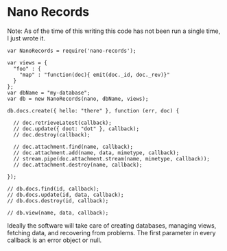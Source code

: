 Nano Records
===

Note: As of the time of this writing this code has not been run a single time, I just wrote it.

    var NanoRecords = require('nano-records');
    
    var views = {
      "foo" : {
        "map" : "function(doc){ emit(doc._id, doc._rev)}"
      }
    };
    var dbName = "my-database";
    var db = new NanoRecords(nano, dbName, views);
    
    db.docs.create({ hello: "there" }, function (err, doc) {
      
      // doc.retrieveLatest(callback);
      // doc.update({ doot: "dot" }, callback);
      // doc.destroy(callback);
      
      // doc.attachment.find(name, callback);
      // doc.attachment.add(name, data, mimetype, callback);
      // stream.pipe(doc.attachment.stream(name, mimetype, callback));
      // doc.attachment.destroy(name, callback);
      
    });
    
    // db.docs.find(id, callback);
    // db.docs.update(id, data, callback);
    // db.docs.destroy(id, callback);
    
    // db.view(name, data, callback);

Ideally the software will take care of creating databases, managing views, fetching data, and recovering from problems. The first parameter in every callback is an error object or null.
